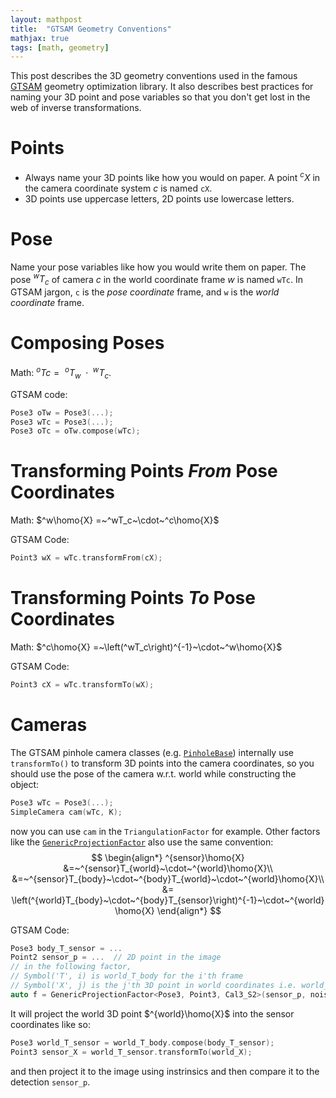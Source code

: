 ```yaml
---
layout: mathpost
title:  "GTSAM Geometry Conventions"
mathjax: true
tags: [math, geometry]
---
```


This post describes the 3D geometry conventions used in the famous [GTSAM](https://gtsam.org/) geometry optimization library.
It also describes best practices for naming your 3D point and pose variables so that you don't get lost in the web of 
inverse transformations.

# Points
- Always name your 3D points like how you would on paper. A point $^cX$ in the camera coordinate system $c$ is named `cX`.
- 3D points use uppercase letters, 2D points use lowercase letters.

# Pose
Name your pose variables like how you would write them on paper. The pose $^wT_c$ of camera $c$ in the world coordinate frame
$w$ is named `wTc`.
In GTSAM jargon, `c` is the *pose coordinate* frame, and `w` is the *world coordinate* frame.

# Composing Poses
Math: $^oTc =~^oT_w~\cdot~^wT_c$.

GTSAM code:
```cpp
Pose3 oTw = Pose3(...);
Pose3 wTc = Pose3(...);
Pose3 oTc = oTw.compose(wTc);
```

# Transforming Points *From* Pose Coordinates
Math: $^w\homo{X} =~^wT_c~\cdot~^c\homo{X}$

GTSAM Code:
```cpp
Point3 wX = wTc.transformFrom(cX);
```

# Transforming Points *To* Pose Coordinates
Math: $^c\homo{X} =~\left(^wT_c\right)^{-1}~\cdot~^w\homo{X}$

GTSAM Code:
```cpp
Point3 cX = wTc.transformTo(wX);
```

# Cameras
The GTSAM pinhole camera classes (e.g. [`PinholeBase`](https://github.com/borglab/gtsam/blob/develop/gtsam/geometry/CalibratedCamera.cpp))
internally use `transformTo()` to transform 3D points into the camera coordinates, so you should use the pose of the camera
w.r.t. world while constructing the object:
```cpp
Pose3 wTc = Pose3(...);
SimpleCamera cam(wTc, K);
```
now you can use `cam` in the `TriangulationFactor` for example. Other factors like the
[`GenericProjectionFactor`](https://github.com/borglab/gtsam/blob/develop/gtsam/slam/ProjectionFactor.h)
also use the same convention:
$$
\begin{align*}
^{sensor}\homo{X}
&=~^{sensor}T_{world}~\cdot~^{world}\homo{X}\\
&=~^{sensor}T_{body}~\cdot~^{body}T_{world}~\cdot~^{world}\homo{X}\\
&= \left(^{world}T_{body}~\cdot~^{body}T_{sensor}\right)^{-1}~\cdot~^{world}\homo{X}
\end{align*}
$$

GTSAM Code:
```cpp
Pose3 body_T_sensor = ...
Point2 sensor_p = ...  // 2D point in the image
// in the following factor,
// Symbol('T', i) is world_T_body for the i'th frame
// Symbol('X', j) is the j'th 3D point in world coordinates i.e. world_Xj
auto f = GenericProjectionFactor<Pose3, Point3, Cal3_S2>(sensor_p, noise, Symbol('T', i), Symbol('X', j), K, body_T_sensor);
```
It will project the world 3D point $^{world}\homo{X}$ into the sensor coordinates like so:
```cpp
Pose3 world_T_sensor = world_T_body.compose(body_T_sensor);
Point3 sensor_X = world_T_sensor.transformTo(world_X);
```
and then project it to the image using instrinsics and then compare it to the detection `sensor_p`.
